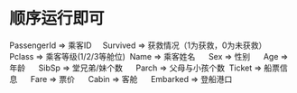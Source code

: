 # 顺序运行即可
PassengerId => 乘客ID    
Survived => 获救情况（1为获救，0为未获救）  
Pclass => 乘客等级(1/2/3等舱位) 
Name => 乘客姓名     
Sex => 性别     
Age => 年龄     
SibSp => 堂兄弟/妹个数     
Parch => 父母与小孩个数 
Ticket => 船票信息     
Fare => 票价     
Cabin => 客舱     
Embarked => 登船港口  


